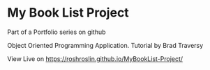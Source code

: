 # My Book List Project
Part of a Portfolio series on github

Object Oriented Programming Application. Tutorial by Brad Traversy

View Live on https://roshroslin.github.io/MyBookList-Project/
